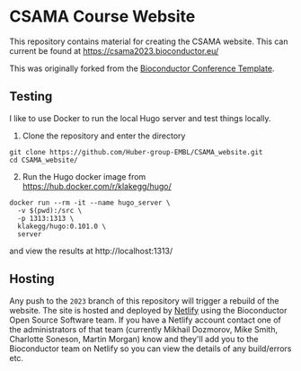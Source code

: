 # CSAMA Course Website

This repository contains material for creating the CSAMA website. This can current be found at https://csama2023.bioconductor.eu/

This was originally forked from the [Bioconductor Conference Template](https://github.com/mdozmorov/conference_template.git).

## Testing

I like to use Docker to run the local Hugo server and test things locally.

1. Clone the repository and enter the directory

```shell
git clone https://github.com/Huber-group-EMBL/CSAMA_website.git
cd CSAMA_website/
```

2. Run the Hugo docker image from https://hub.docker.com/r/klakegg/hugo/

```shell
docker run --rm -it --name hugo_server \
  -v $(pwd):/src \
  -p 1313:1313 \
  klakegg/hugo:0.101.0 \
  server
```

and view the results at http://localhost:1313/

## Hosting

Any push to the `2023` branch of this repository will trigger a rebuild of the website. The site is hosted and deployed by [Netlify](https://www.netlify.com/) using the Bioconductor Open Source Software team.  If you have a Netlify account contact one of the administrators of that team (currently Mikhail Dozmorov, Mike Smith, Charlotte Soneson, Martin Morgan) know and they'll add you to the Bioconductor team on Netlify so you can view the details of any build/errors etc.



